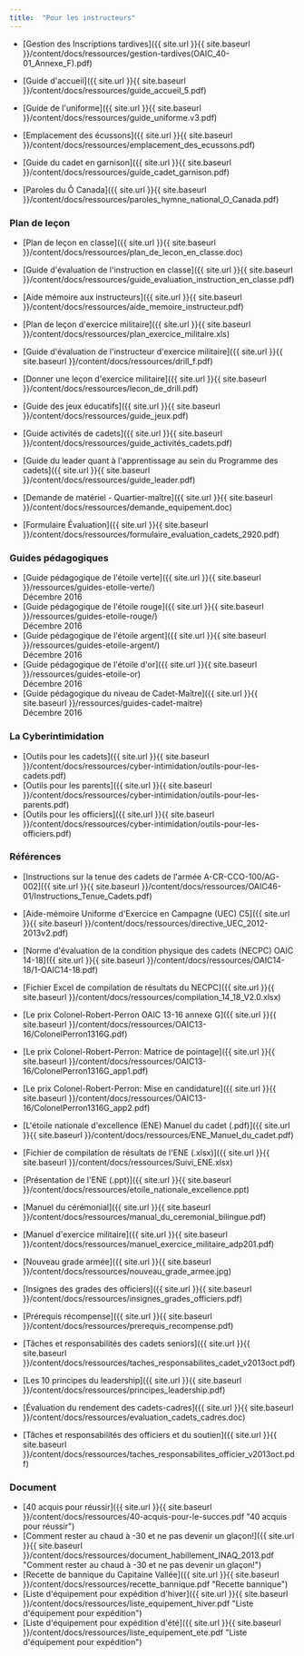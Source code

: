 ```yaml
---
title:  "Pour les instructeurs"  
---
```


* [Gestion des Inscriptions tardives]({{ site.url }}{{ site.baseurl }}/content/docs/ressources/gestion-tardives(OAIC_40-01_Annexe_F).pdf)  
      
    
* [Guide d'accueil]({{ site.url }}{{ site.baseurl }}/content/docs/ressources/guide_accueil_5.pdf)
* [Guide de l'uniforme]({{ site.url }}{{ site.baseurl }}/content/docs/ressources/guide_uniforme.v3.pdf)
* [Emplacement des écussons]({{ site.url }}{{ site.baseurl }}/content/docs/ressources/emplacement_des_ecussons.pdf)
* [Guide du cadet en garnison]({{ site.url }}{{ site.baseurl }}/content/docs/ressources/guide_cadet_garnison.pdf)
* [Paroles du Ô Canada]({{ site.url }}{{ site.baseurl }}/content/docs/ressources/paroles_hymne_national_O_Canada.pdf)

### Plan de leçon

* [Plan de leçon en classe]({{ site.url }}{{ site.baseurl }}/content/docs/ressources/plan_de_lecon_en_classe.doc)
* [Guide d'évaluation de l'instruction en classe]({{ site.url }}{{ site.baseurl }}/content/docs/ressources/guide_evaluation_instruction_en_classe.pdf)
* [Aide mémoire aux instructeurs]({{ site.url }}{{ site.baseurl }}/content/docs/ressources/aide_memoire_instructeur.pdf)  
      
    
* [Plan de leçon d'exercice militaire]({{ site.url }}{{ site.baseurl }}/content/docs/ressources/plan_exercice_militaire.xls)
* [Guide d'évaluation de l'instructeur d'exercice militaire]({{ site.url }}{{ site.baseurl }}/content/docs/ressources/drill_f.pdf)
* [Donner une leçon d'exercice militaire]({{ site.url }}{{ site.baseurl }}/content/docs/ressources/lecon_de_drill.pdf)  
      
    
* [Guide des jeux éducatifs]({{ site.url }}{{ site.baseurl }}/content/docs/ressources/guide_jeux.pdf)
* [Guide activités de cadets]({{ site.url }}{{ site.baseurl }}/content/docs/ressources/guide_activités_cadets.pdf)
* [Guide du leader quant à l'apprentissage au sein du Programme des cadets]({{ site.url }}{{ site.baseurl }}/content/docs/ressources/guide_leader.pdf)
* [Demande de matériel - Quartier-maître]({{ site.url }}{{ site.baseurl }}/content/docs/ressources/demande_equipement.doc)
* [Formulaire Évaluation]({{ site.url }}{{ site.baseurl }}/content/docs/ressources/formulaire_evaluation_cadets_2920.pdf)

### Guides pédagogiques

* [Guide pédagogique de l'étoile verte]({{ site.url }}{{ site.baseurl }}/ressources/guides-etoile-verte/)  
    Décembre 2016
* [Guide pédagogique de l'étoile rouge]({{ site.url }}{{ site.baseurl }}/ressources/guides-etoile-rouge/)  
    Décembre 2016
* [Guide pédagogique de l'étoile argent]({{ site.url }}{{ site.baseurl }}/ressources/guides-etoile-argent/)  
    Décembre 2016
* [Guide pédagogique de l'étoile d'or]({{ site.url }}{{ site.baseurl }}/ressources/guides-etoile-or)  
    Décembre 2016
* [Guide pédagogique du niveau de Cadet-Maître]({{ site.url }}{{ site.baseurl }}/ressources/guides-cadet-maitre)  
    Décembre 2016

### La Cyberintimidation

* [Outils pour les cadets]({{ site.url }}{{ site.baseurl }}/content/docs/ressources/cyber-intimidation/outils-pour-les-cadets.pdf)
* [Outils pour les parents]({{ site.url }}{{ site.baseurl }}/content/docs/ressources/cyber-intimidation/outils-pour-les-parents.pdf)
* [Outils pour les officiers]({{ site.url }}{{ site.baseurl }}/content/docs/ressources/cyber-intimidation/outils-pour-les-officiers.pdf)

### Références

* [Instructions sur la tenue des cadets de l'armée A-CR-CCO-100/AG-002]({{ site.url }}{{ site.baseurl }}/content/docs/ressources/OAIC46-01/Instructions_Tenue_Cadets.pdf)
* [Aide-mémoire Uniforme d'Exercice en Campagne (UEC) C5]({{ site.url }}{{ site.baseurl }}/content/docs/ressources/directive_UEC_2012-2013v2.pdf)  
      
    
* [Norme d'évaluation de la condition physique des cadets (NECPC) OAIC 14-18]({{ site.url }}{{ site.baseurl }}/content/docs/ressources/OAIC14-18/1-OAIC14-18.pdf)
* [Fichier Excel de compilation de résultats du NECPC]({{ site.url }}{{ site.baseurl }}/content/docs/ressources/compilation_14_18_V2.0.xlsx)

* [Le prix Colonel-Robert-Perron OAIC 13-16 annexe G]({{ site.url }}{{ site.baseurl }}/content/docs/ressources/OAIC13-16/ColonelPerron1316G.pdf)
* [Le prix Colonel-Robert-Perron: Matrice de pointage]({{ site.url }}{{ site.baseurl }}/content/docs/ressources/OAIC13-16/ColonelPerron1316G_app1.pdf)
* [Le prix Colonel-Robert-Perron: Mise en candidature]({{ site.url }}{{ site.baseurl }}/content/docs/ressources/OAIC13-16/ColonelPerron1316G_app2.pdf)  
      
    
* [L'étoile nationale d'excellence (ENE) Manuel du cadet (.pdf)]({{ site.url }}{{ site.baseurl }}/content/docs/ressources/ENE_Manuel_du_cadet.pdf)
* [Fichier de compilation de résultats de l'ENE (.xlsx)]({{ site.url }}{{ site.baseurl }}/content/docs/ressources/Suivi_ENE.xlsx)
* [Présentation de l'ENE (.ppt)]({{ site.url }}{{ site.baseurl }}/content/docs/ressources/etoile_nationale_excellence.ppt)

* [Manuel du cérémonial]({{ site.url }}{{ site.baseurl }}/content/docs/ressources/manual_du_ceremonial_bilingue.pdf)
* [Manuel d'exercice militaire]({{ site.url }}{{ site.baseurl }}/content/docs/ressources/manuel_exercice_militaire_adp201.pdf)
* [Nouveau grade armée]({{ site.url }}{{ site.baseurl }}/content/docs/ressources/nouveau_grade_armee.jpg)
* [Insignes des grades des officiers]({{ site.url }}{{ site.baseurl }}/content/docs/ressources/insignes_grades_officiers.pdf)
* [Prérequis récompense]({{ site.url }}{{ site.baseurl }}/content/docs/ressources/prerequis_recompense.pdf)  
      
    
* [Tâches et responsabilités des cadets seniors]({{ site.url }}{{ site.baseurl }}/content/docs/ressources/taches_responsabilites_cadet_v2013oct.pdf)

* [Les 10 principes du leadership]({{ site.url }}{{ site.baseurl }}/content/docs/ressources/principes_leadership.pdf)
* [Évaluation du rendement des cadets-cadres]({{ site.url }}{{ site.baseurl }}/content/docs/ressources/evaluation_cadets_cadres.doc)

* [Tâches et responsabilités des officiers et du soutien]({{ site.url }}{{ site.baseurl }}/content/docs/ressources/taches_responsabilites_officier_v2013oct.pdf)  
      
    

### Document

* [40 acquis pour réussir]({{ site.url }}{{ site.baseurl }}/content/docs/ressources/40-acquis-pour-le-succes.pdf "40 acquis pour réussir")
* [Comment rester au chaud à -30 et ne pas devenir un glaçon!]({{ site.url }}{{ site.baseurl }}/content/docs/ressources/document_habillement_INAQ_2013.pdf "Comment rester au chaud à -30 et ne pas devenir un glaçon!")
* [Recette de bannique du Capitaine Vallée]({{ site.url }}{{ site.baseurl }}/content/docs/ressources/recette_bannique.pdf "Recette bannique")
* [Liste d'équipement pour expédition d'hiver]({{ site.url }}{{ site.baseurl }}/content/docs/ressources/liste_equipement_hiver.pdf "Liste d'équipement pour expédition")
* [Liste d'équipement pour expédition d'été]({{ site.url }}{{ site.baseurl }}/content/docs/ressources/liste_equipement_ete.pdf "Liste d'équipement pour expédition")
